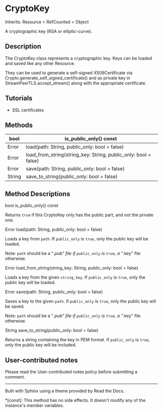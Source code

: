 # CryptoKey

Inherits: Resource < RefCounted < Object

A cryptographic key (RSA or elliptic-curve).

## Description

The CryptoKey class represents a cryptographic key. Keys can be loaded and
saved like any other Resource.

They can be used to generate a self-signed X509Certificate via
Crypto.generate_self_signed_certificate() and as private key in
StreamPeerTLS.accept_stream() along with the appropriate certificate.

## Tutorials

  * SSL certificates

## Methods

bool | is_public_only() const  
---|---  
Error | load(path: String, public_only: bool = false)  
Error | load_from_string(string_key: String, public_only: bool = false)  
Error | save(path: String, public_only: bool = false)  
String | save_to_string(public_only: bool = false)  
  
## Method Descriptions

bool is_public_only() const

Returns `true` if this CryptoKey only has the public part, and not the private
one.

Error load(path: String, public_only: bool = false)

Loads a key from `path`. If `public_only` is `true`, only the public key will
be loaded.

Note: `path` should be a "*.pub" file if `public_only` is `true`, a "*.key"
file otherwise.

Error load_from_string(string_key: String, public_only: bool = false)

Loads a key from the given `string_key`. If `public_only` is `true`, only the
public key will be loaded.

Error save(path: String, public_only: bool = false)

Saves a key to the given `path`. If `public_only` is `true`, only the public
key will be saved.

Note: `path` should be a "*.pub" file if `public_only` is `true`, a "*.key"
file otherwise.

String save_to_string(public_only: bool = false)

Returns a string containing the key in PEM format. If `public_only` is `true`,
only the public key will be included.

## User-contributed notes

Please read the User-contributed notes policy before submitting a comment.

* * *

Built with Sphinx using a theme provided by Read the Docs.

  *[const]: This method has no side effects. It doesn't modify any of the instance's member variables.

